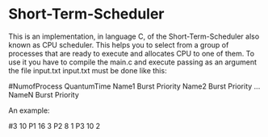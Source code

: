 # Short-Term-Scheduler
This is an implementation, in language C, of the Short-Term-Scheduler also known as CPU scheduler. This helps you to select from a group of processes that are ready to execute and allocates CPU to one of them.
To use it you have to compile the main.c and execute passing as an argument the file input.txt
input.txt must be done like this:

#NumofProcess QuantumTime
Name1 Burst Priority
Name2 Burst Priority
...
NameN Burst Priority

An example:

#3 10
P1 16 3
P2 8 1
P3 10 2
